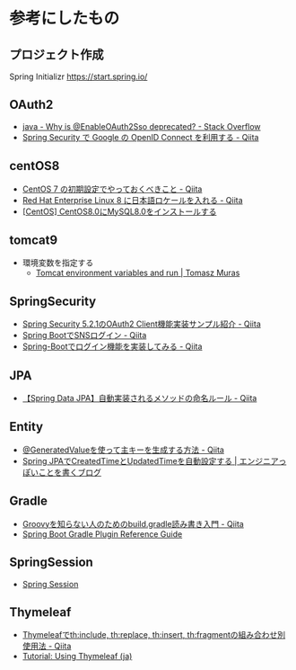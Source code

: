 # 参考にしたもの

## プロジェクト作成

Spring Initializr
https://start.spring.io/

## OAuth2

- [java - Why is @EnableOAuth2Sso deprecated? - Stack Overflow](https://stackoverflow.com/questions/60742617/why-is-enableoauth2sso-deprecated)
- [Spring Security で Google の OpenID Connect を利用する - Qiita](https://qiita.com/d-yosh/items/148f9a3249c06dbfae10)

## centOS8

- [CentOS 7 の初期設定でやっておくべきこと - Qiita](https://qiita.com/bezeklik/items/0622fbaf7d33dd95d005)
- [Red Hat Enterprise Linux 8 に日本語ロケールを入れる - Qiita](https://qiita.com/michi_h/items/ebf5edd58bbe238ad913)
- [\[CentOS\] CentOS8.0にMySQL8.0をインストールする](https://vertys.net/centos8-mysql8-install/)

## tomcat9

- 環境変数を指定する
  - [Tomcat environment variables and run | Tomasz Muras](https://muras.eu/2012/06/13/Tomcat-environment-variables-and-run/)


## SpringSecurity

- [Spring Security 5.2.1のOAuth2 Client機能実装サンプル紹介 - Qiita](https://qiita.com/yushi_koga/items/da707686d2051fd5ece4)
- [Spring BootでSNSログイン - Qiita](https://qiita.com/nobi_tum/items/6bf594501b4a722b28ad)
- [Spring-Bootでログイン機能を実装してみる - Qiita](https://qiita.com/a-pompom/items/80b3f4bb6414e8678829#configure%E3%83%A1%E3%82%BD%E3%83%83%E3%83%89authenticationmanagerbuilder)

## JPA

- [【Spring Data JPA】自動実装されるメソッドの命名ルール - Qiita](https://qiita.com/shindo_ryo/items/af7d12be264c2cc4b252)

## Entity

- [@GeneratedValueを使って主キーを生成する方法 - Qiita](https://qiita.com/KevinFQ/items/a6d92ec7b32911e50ffe)
- [Spring JPAでCreatedTimeとUpdatedTimeを自動設定する | エンジニアっぽいことを書くブログ](https://ishiis.net/2017/09/08/spring-jpa-auto-generate-data/)

## Gradle

- [Groovyを知らない人のためのbuild.gradle読み書き入門 - Qiita](https://qiita.com/opengl-8080/items/a0bb31fb20cb6505188b)
- [Spring Boot Gradle Plugin Reference Guide](https://docs.spring.io/spring-boot/docs/2.3.0.RELEASE/gradle-plugin/reference/html/)

## SpringSession

- [Spring Session](https://docs.spring.io/spring-session/docs/current/reference/html5/index.html)

## Thymeleaf

- [Thymeleafでth:include, th:replace, th:insert, th:fragmentの組み合わせ別使用法 - Qiita](https://qiita.com/shikazuki/items/2c7dfd88e98827a800b5)
- [Tutorial: Using Thymeleaf (ja)](https://www.thymeleaf.org/doc/tutorials/2.1/usingthymeleaf_ja.html#thinclude-%E3%81%A8-threplace-%E3%81%AE%E9%81%95%E3%81%84)
